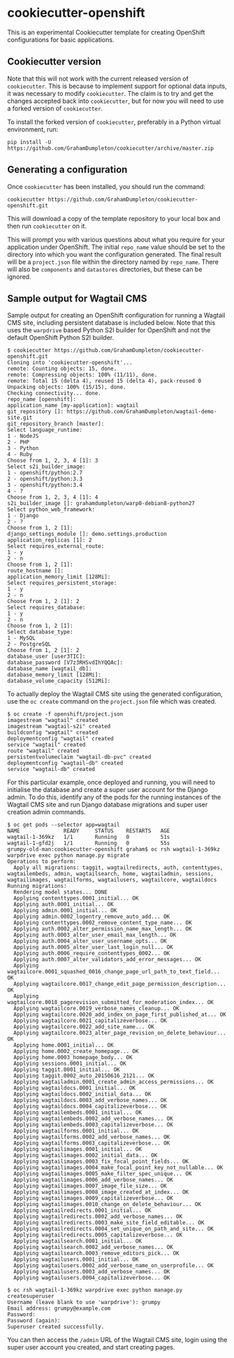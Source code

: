 # cookiecutter-openshift

This is an experimental Cookiecutter template for creating OpenShift configurations for basic applications.

## Cookiecutter version

Note that this will not work with the current released version of ``cookiecutter``. This is because to implement support for optional data inputs, it was necessary to modify ``cookiecutter``. The claim is to try and get the changes accepted back into ``cookiecutter``, but for now you will need to use a forked version of ``cookiecutter``.

To install the forked version of ``cookiecutter``, preferably in a Python virtual environment, run:

```
pip install -U https://github.com/GrahamDumpleton/cookiecutter/archive/master.zip
```

## Generating a configuration

Once ``cookiecutter`` has been installed, you should run the command:

```
cookiecutter https://github.com/GrahamDumpleton/cookiecutter-openshift.git
```

This will download a copy of the template repository to your local box and then run ``cookiecutter`` on it.

This will prompt you with various questions about what you require for your application under OpenShift. The initial ``repo_name`` value should be set to the directory into which you want the configuration generated. The final result will be a ``project.json`` file within the directory named by ``repo_name``. There will also be ``components`` and ``datastores`` directories, but these can be ignored.

## Sample output for Wagtail CMS

Sample output for creating an OpenShift configuration for running a Wagtail CMS site, including persistent database is included below. Note that this uses the ``warpdrive`` based Python S2I builder for OpenShift and not the default OpenShift Python S2I builder.

```
$ cookiecutter https://github.com/GrahamDumpleton/cookiecutter-openshift.git
Cloning into 'cookiecutter-openshift'...
remote: Counting objects: 15, done.
remote: Compressing objects: 100% (11/11), done.
remote: Total 15 (delta 4), reused 15 (delta 4), pack-reused 0
Unpacking objects: 100% (15/15), done.
Checking connectivity... done.
repo_name [openshift]:
application_name [my-application]: wagtail
git_repository []: https://github.com/GrahamDumpleton/wagtail-demo-site.git
git_repository_branch [master]:
Select language_runtime:
1 - NodeJS
2 - PHP
3 - Python
4 - Ruby
Choose from 1, 2, 3, 4 [1]: 3
Select s2i_builder_image:
1 - openshift/python:2.7
2 - openshift/python:3.3
3 - openshift/python:3.4
4 - ?
Choose from 1, 2, 3, 4 [1]: 4
s2i_builder_image []: grahamdumpleton/warp0-debian8-python27
Select python_web_framework:
1 - Django
2 - ?
Choose from 1, 2 [1]:
django_settings_module []: demo.settings.production
application_replicas [1]: 2
Select requires_external_route:
1 - y
2 - n
Choose from 1, 2 [1]:
route_hostname []:
application_memory_limit [128Mi]:
Select requires_persistent_storage:
1 - y
2 - n
Choose from 1, 2 [1]: 2
Select requires_database:
1 - y
2 - n
Choose from 1, 2 [1]:
Select database_type:
1 - MySQL
2 - PostgreSQL
Choose from 1, 2 [1]: 2
database_user [user3TIC]:
database_password [V7z3RHSvdIhYQQAc]:
database_name [wagtail_db]:
database_memory_limit [128Mi]:
database_volume_capacity [512Mi]:
```

To actually deploy the Wagtail CMS site using the generated configuration, use the ``oc create`` command on the ``project.json`` file which was created.

```
$ oc create -f openshift/project.json
imagestream "wagtail" created
imagestream "wagtail-s2i" created
buildconfig "wagtail" created
deploymentconfig "wagtail" created
service "wagtail" created
route "wagtail" created
persistentvolumeclaim "wagtail-db-pvc" created
deploymentconfig "wagtail-db" created
service "wagtail-db" created
```

For this particular example, once deployed and running, you will need to initialise the database and create a super user account for the Django admin. To do this, identify any of the pods for the running instances of the Wagtail CMS site and run Django database migrations and super user creation admin commands.

```
$ oc get pods --selector app=wagtail
NAME              READY     STATUS    RESTARTS   AGE
wagtail-1-369kz   1/1       Running   0          51s
wagtail-1-gfd2j   1/1       Running   0          55s
grumpy-old-man:cookiecutter-openshift graham$ oc rsh wagtail-1-369kz warpdrive exec python manage.py migrate
Operations to perform:
  Apply all migrations: taggit, wagtailredirects, auth, contenttypes, wagtailembeds, admin, wagtailsearch, home, wagtailadmin, sessions, wagtailimages, wagtailforms, wagtailusers, wagtailcore, wagtaildocs
Running migrations:
  Rendering model states... DONE
  Applying contenttypes.0001_initial... OK
  Applying auth.0001_initial... OK
  Applying admin.0001_initial... OK
  Applying admin.0002_logentry_remove_auto_add... OK
  Applying contenttypes.0002_remove_content_type_name... OK
  Applying auth.0002_alter_permission_name_max_length... OK
  Applying auth.0003_alter_user_email_max_length... OK
  Applying auth.0004_alter_user_username_opts... OK
  Applying auth.0005_alter_user_last_login_null... OK
  Applying auth.0006_require_contenttypes_0002... OK
  Applying auth.0007_alter_validators_add_error_messages... OK
  Applying wagtailcore.0001_squashed_0016_change_page_url_path_to_text_field... OK
  Applying wagtailcore.0017_change_edit_page_permission_description... OK
  Applying wagtailcore.0018_pagerevision_submitted_for_moderation_index... OK
  Applying wagtailcore.0019_verbose_names_cleanup... OK
  Applying wagtailcore.0020_add_index_on_page_first_published_at... OK
  Applying wagtailcore.0021_capitalizeverbose... OK
  Applying wagtailcore.0022_add_site_name... OK
  Applying wagtailcore.0023_alter_page_revision_on_delete_behaviour... OK
  Applying home.0001_initial... OK
  Applying home.0002_create_homepage... OK
  Applying home.0003_homepage_body... OK
  Applying sessions.0001_initial... OK
  Applying taggit.0001_initial... OK
  Applying taggit.0002_auto_20150616_2121... OK
  Applying wagtailadmin.0001_create_admin_access_permissions... OK
  Applying wagtaildocs.0001_initial... OK
  Applying wagtaildocs.0002_initial_data... OK
  Applying wagtaildocs.0003_add_verbose_names... OK
  Applying wagtaildocs.0004_capitalizeverbose... OK
  Applying wagtailembeds.0001_initial... OK
  Applying wagtailembeds.0002_add_verbose_names... OK
  Applying wagtailembeds.0003_capitalizeverbose... OK
  Applying wagtailforms.0001_initial... OK
  Applying wagtailforms.0002_add_verbose_names... OK
  Applying wagtailforms.0003_capitalizeverbose... OK
  Applying wagtailimages.0001_initial... OK
  Applying wagtailimages.0002_initial_data... OK
  Applying wagtailimages.0003_fix_focal_point_fields... OK
  Applying wagtailimages.0004_make_focal_point_key_not_nullable... OK
  Applying wagtailimages.0005_make_filter_spec_unique... OK
  Applying wagtailimages.0006_add_verbose_names... OK
  Applying wagtailimages.0007_image_file_size... OK
  Applying wagtailimages.0008_image_created_at_index... OK
  Applying wagtailimages.0009_capitalizeverbose... OK
  Applying wagtailimages.0010_change_on_delete_behaviour... OK
  Applying wagtailredirects.0001_initial... OK
  Applying wagtailredirects.0002_add_verbose_names... OK
  Applying wagtailredirects.0003_make_site_field_editable... OK
  Applying wagtailredirects.0004_set_unique_on_path_and_site... OK
  Applying wagtailredirects.0005_capitalizeverbose... OK
  Applying wagtailsearch.0001_initial... OK
  Applying wagtailsearch.0002_add_verbose_names... OK
  Applying wagtailsearch.0003_remove_editors_pick... OK
  Applying wagtailusers.0001_initial... OK
  Applying wagtailusers.0002_add_verbose_name_on_userprofile... OK
  Applying wagtailusers.0003_add_verbose_names... OK
  Applying wagtailusers.0004_capitalizeverbose... OK
  
$ oc rsh wagtail-1-369kz warpdrive exec python manage.py createsuperuser
Username (leave blank to use 'warpdrive'): grumpy
Email address: grumpy@example.com
Password:
Password (again):
Superuser created successfully.
```

You can then access the ``/admin`` URL of the Wagtail CMS site, login using the super user account you created, and start creating pages.